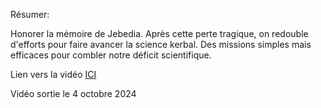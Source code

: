 
Résumer:

Honorer la mémoire de Jebedia. Après cette perte tragique, on redouble d'efforts pour faire avancer la science kerbal. Des missions simples mais efficaces pour combler notre déficit scientifique.



Lien vers la vidéo [ICI](https://youtu.be/PiuMCNQY-ps)

Vidéo sortie le 4 octobre 2024
